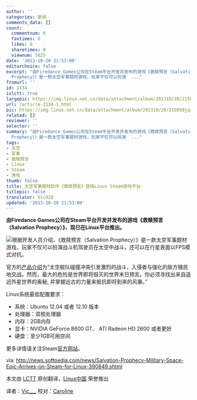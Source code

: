 ```yaml
---
author: ''
categories: 新闻
comments_data: []
count:
  commentnum: 0
  favtimes: 0
  likes: 0
  sharetimes: 0
  viewnum: 5625
date: '2013-10-20 21:53:00'
editorchoice: false
excerpt: "由Firedance Games公司在Steam平台开发并发布的游戏《救赎预言（Salvation Prophecy）》，现已在Linux平台推出。\r\n\r\n根据开发人员介绍，《救赎预言（Salvation
  Prophecy）》是一款太空军事题材游戏，玩家不仅可以扮演  ..."
fromurl: ''
id: 2134
islctt: true
largepic: https://img.linux.net.cn/data/attachment/album/201310/20/215050jqxi55m0vvccgzmj.jpg
url: /article-2134-1.html
pic: https://img.linux.net.cn/data/attachment/album/201310/20/215050jqxi55m0vvccgzmj.jpg.thumb.jpg
related: []
reviewer: ''
selector: ''
summary: "由Firedance Games公司在Steam平台开发并发布的游戏《救赎预言（Salvation Prophecy）》，现已在Linux平台推出。\r\n\r\n根据开发人员介绍，《救赎预言（Salvation
  Prophecy）》是一款太空军事题材游戏，玩家不仅可以扮演  ..."
tags:
- 太空
- 军事
- 救赎预言
- Linux
- Steam
- 游戏
thumb: false
title: 太空军事题材巨作《救赎预言》登陆Linux Steam游戏平台
titlepic: false
translator: Vic020
updated: '2013-10-20 21:53:00'
---
```


**由Firedance Games公司在Steam平台开发并发布的游戏《救赎预言（Salvation Prophecy）》，现已在Linux平台推出。**


 


![](https://img.linux.net.cn/data/attachment/album/201310/20/215050jqxi55m0vvccgzmj.jpg)根据开发人员介绍，《救赎预言（Salvation Prophecy）》是一款太空军事题材游戏，玩家不仅可以扮演战斗机驾驶员在太空中战斗，还可以在行星表面以FPS模式对抗。


官方的[产品介绍](http://store.steampowered.com/news/11613/)为“太空舰队碰撞冲突引发激烈的战斗，入侵者与强化的敌方殖民地交战。然而，最大的危险是世界即将毁灭的世界末日预言。你必须寻找出来自遥远外星世界的奥秘, 并掌握远古的力量来抵抗即将到来的风暴。”


Linux系统最低配置要求：


* 系统：Ubuntu 12.04 或者 12.10 版本
* 处理器：双核处理器
* 内存：2GB内存
* 显卡：NVIDIA GeForce 8600 GT、 ATI Radeon HD 2600 或者更好
* 硬盘：至少1GB可用空间


更多详情请关注Steam[官方网站](http://store.steampowered.com/app/248450/)。


 


via: <http://news.softpedia.com/news/Salvation-Prophecy-Military-Space-Epic-Arrives-on-Steam-for-Linux-390849.shtml>


本文由 [LCTT](https://github.com/LCTT/TranslateProject) 原创翻译，[Linux中国](http://linux.cn/) 荣誉推出


译者：[Vic\_\_\_](https://github.com/Vic020) 校对：[Caroline](https://github.com/carolinewuyan)